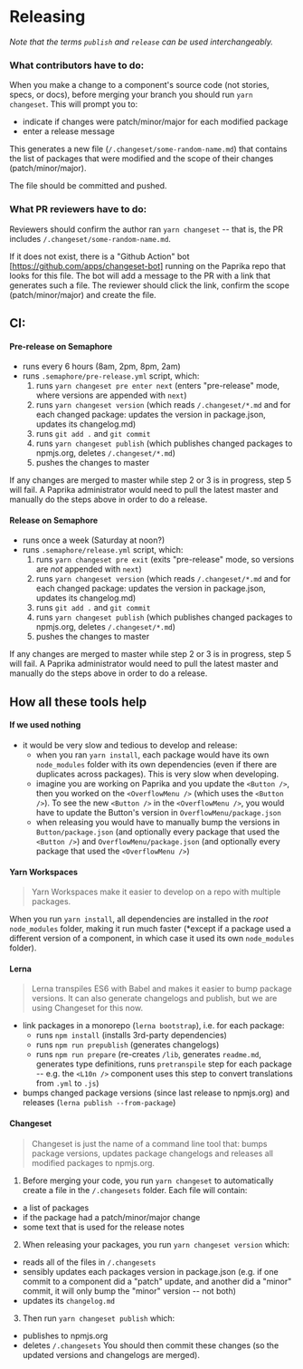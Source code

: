 # Releasing

_Note that the terms `publish` and `release` can be used interchangeably._

### What contributors have to do:
When you make a change to a component's source code (not stories, specs, or docs), before merging your branch you should run `yarn changeset`. This will prompt you to:
- indicate if changes were patch/minor/major for each modified package
- enter a release message

This generates a new file (`/.changeset/some-random-name.md`) that contains the list of packages that were modified and the scope of their changes (patch/minor/major).

The file should be committed and pushed.

### What PR reviewers have to do:

Reviewers should confirm the author ran `yarn changeset` -- that is, the PR includes `/.changeset/some-random-name.md`.

If it does not exist, there is a "Github Action" bot [https://github.com/apps/changeset-bot] running on the Paprika repo that looks for this file.  The bot will add a message to the PR with a link that generates such a file. The reviewer should click the link, confirm the scope (patch/minor/major) and create the file.



## CI:

#### Pre-release on Semaphore
  - runs every 6 hours (8am, 2pm, 8pm, 2am)
  - runs `.semaphore/pre-release.yml` script, which:
    1. runs `yarn changeset pre enter next` (enters "pre-release" mode, where versions are appended with `next`)
    2. runs `yarn changeset version` (which reads `/.changeset/*.md` and for each changed package: updates the version in package.json, updates its changelog.md)
    3. runs `git add .` and `git commit`
    4. runs `yarn changeset publish` (which publishes changed packages to npmjs.org, deletes `/.changeset/*.md`)
    5. pushes the changes to master
  
If any changes are merged to master while step 2 or 3 is in progress, step 5 will fail.  A Paprika administrator would need to pull the latest master and manually do the steps above in order to do a release.

#### Release on Semaphore
  - runs once a week (Saturday at noon?)
  - runs `.semaphore/release.yml` script, which:
    1. runs `yarn changeset pre exit` (exits "pre-release" mode, so versions are _not_ appended with `next`)
    2. runs `yarn changeset version` (which reads `/.changeset/*.md` and for each changed package: updates the version in package.json, updates its changelog.md)
    3. runs `git add .` and `git commit`
    4. runs `yarn changeset publish` (which publishes changed packages to npmjs.org, deletes `/.changeset/*.md`)
    5. pushes the changes to master

If any changes are merged to master while step 2 or 3 is in progress, step 5 will fail.  A Paprika administrator would need to pull the latest master and manually do the steps above in order to do a release.

## How all these tools help

#### If we used nothing
  - it would be very slow and tedious to develop and release:
    - when you ran `yarn install`, each package would have its own `node_modules` folder with its own dependencies (even if there are duplicates across packages). This is very slow when developing.
    - imagine you are working on Paprika and you update the `<Button />`, then you worked on the `<OverflowMenu />` (which uses the `<Button />`).  To see the new `<Button />` in the `<OverflowMenu />`, you would have to update the Button's version in `OverflowMenu/package.json`
    - when releasing you would have to manually bump the versions in `Button/package.json` (and optionally every package that used the `<Button />`) and `OverflowMenu/package.json` (and optionally every package that used the `<OverflowMenu />`)
 

#### Yarn Workspaces
> Yarn Workspaces make it easier to develop on a repo with multiple packages.
 
When you run `yarn install`, all dependencies are installed in the _root_ `node_modules` folder, making it run much faster (*except if a package used a different version of a component, in which case it used its own `node_modules` folder).
  

#### Lerna
> Lerna transpiles ES6 with Babel and makes it easier to bump package versions.  It can also generate changelogs and publish, but we are using Changeset for this now.

  - link packages in a monorepo (`lerna bootstrap`), i.e. for each package:
    - runs `npm install` (installs 3rd-party dependencies)
    - runs `npm run prepublish` (generates changelogs)
    - runs `npm run prepare` (re-creates `/lib`, generates `readme.md`, generates type definitions, runs `pretranspile` step for each package -- e.g. the `<L10n />` component uses this step to convert translations from `.yml` to `.js`)
  - bumps changed package versions (since last release to npmjs.org) and releases (`lerna publish --from-package`)


#### Changeset
> Changeset is just the name of a command line tool that: bumps package versions, updates package changelogs and releases all modified packages to npmjs.org.

1. Before merging your code, you run `yarn changeset` to automatically create a file in the `/.changesets` folder.  Each file will contain:
- a list of packages
- if the package had a patch/minor/major change
- some text that is used for the release notes

2. When releasing your packages, you run `yarn changeset version` which:
- reads all of the files in `/.changesets`
- sensibly updates each packages version in package.json (e.g. if one commit to a component did a "patch" update, and another did a "minor" commit, it will only bump the "minor" version -- not both)
- updates its `changelog.md`

3. Then run `yarn changeset publish` which:
- publishes to npmjs.org
- deletes `/.changesets`
You should then commit these changes (so the updated versions and changelogs are merged).


